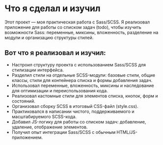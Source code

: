 # Что я сделал и изучил

Этот проект — моя практическая работа с Sass/SCSS. Я реализовал приложение для работы со списком задач (todo), чтобы изучить возможности Sass: переменные, миксины, вложенность, разделение на модули и организацию структуры стилей.

## Вот что я реализовал и изучил:

- Настроил структуру проекта с использованием Sass/SCSS для стилизации интерфейса.
- Разделил стили на отдельные SCSS-модули: базовые стили, общие классы, стили для контейнера списка и формы добавления задач.
- Использовал переменные, вложенность, миксины и наследование для оптимизации и переиспользования кода.
- Реализовал кастомные стили для элементов списка, кнопок, форм и состояний.
- Организовал сборку SCSS в итоговый CSS-файл (style.css).
- Практиковался в написании чистого, поддерживаемого и масштабируемого SCSS-кода.
- Добавил JS-логику для работы со списком задач: добавление, удаление, отображение элементов.
- Получил опыт интеграции Sass/SCSS с обычным HTML/JS-приложением.
